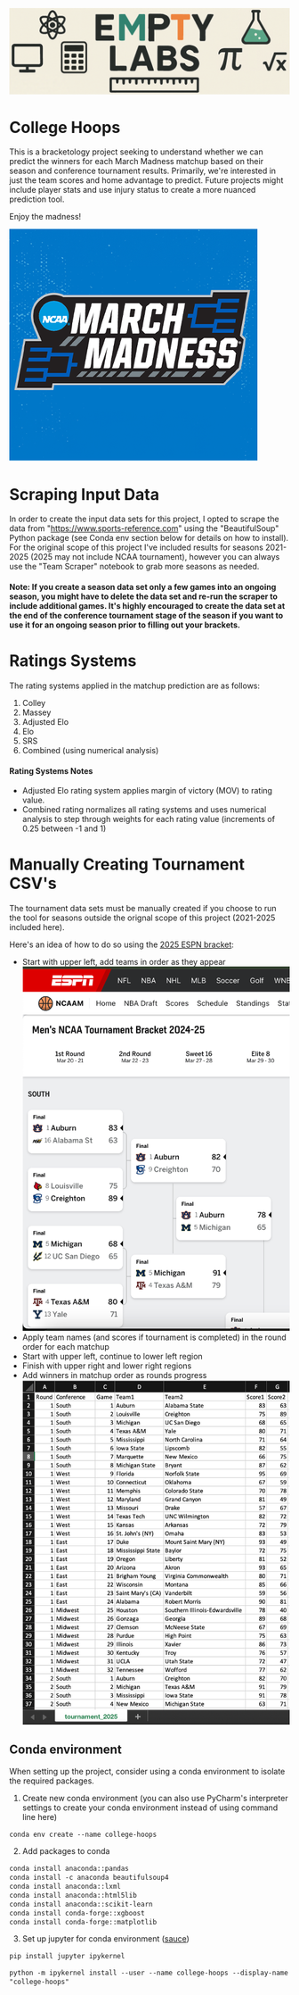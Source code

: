 ![](Data/Images/empty-labs-logo-wide.png)

# College Hoops

This is a bracketology project seeking to understand whether we can predict the winners for each March Madness matchup based on their season and conference tournament results.  Primarily, we're interested in just the team scores and home advantage to predict.  Future projects might include player stats and use injury status to create a more nuanced prediction tool.

Enjoy the madness!

![](Data/Images/march-madness-logo.png)

# Scraping Input Data

In order to create the input data sets for this project, I opted to scrape the data from "https://www.sports-reference.com" using the "BeautifulSoup" Python package (see Conda env section below for details on how to install).  For the original scope of this project I've included results for seasons 2021-2025 (2025 may not include NCAA tournament), however you can always use the "Team Scraper" notebook to grab more seasons as needed.

#### Note: If you create a season data set only a few games into an ongoing season, you might have to delete the data set and re-run the scraper to include additional games.  It's highly encouraged to create the data set at the end of the conference tournament stage of the season if you want to use it for an ongoing season prior to filling out your brackets.

# Ratings Systems

The rating systems applied in the matchup prediction are as follows:
1. Colley
2. Massey
3. Adjusted Elo
4. Elo
5. SRS
6. Combined (using numerical analysis)

#### Rating Systems Notes

- Adjusted Elo rating system applies margin of victory (MOV) to rating value.
- Combined rating normalizes all rating systems and uses numerical analysis to step through weights for each rating value (increments of 0.25 between -1 and 1)

# Manually Creating Tournament CSV's

The tournament data sets must be manually created if you choose to run the tool for seasons outside the orignal scope of this project (2021-2025 included here).

Here's an idea of how to do so using the [2025 ESPN bracket](https://www.espn.com/mens-college-basketball/bracket):
- Start with upper left, add teams in order as they appear 
![img.png](Data/Images/espn_bracket_example.png)
- Apply team names (and scores if tournament is completed) in the round order for each matchup
- Start with upper left, continue to lower left region
- Finish with upper right and lower right regions
- Add winners in matchup order as rounds progress
![img_1.png](Data/Images/tournament_example_csv.png)

## Conda environment

When setting up the project, consider using a conda environment to isolate the required packages.

1. Create new conda environment (you can also use PyCharm's interpreter settings to create your conda environment instead of using command line here)
```
conda env create --name college-hoops
```
2. Add packages to conda
```
conda install anaconda::pandas
conda install -c anaconda beautifulsoup4
conda install anaconda::lxml
conda install anaconda::html5lib
conda install anaconda::scikit-learn
conda install conda-forge::xgboost
conda install conda-forge::matplotlib
```
3. Set up jupyter for conda environment ([sauce](https://stackoverflow.com/questions/39604271/conda-environments-not-showing-up-in-jupyter-notebook))

```
pip install jupyter ipykernel
```
```
python -m ipykernel install --user --name college-hoops --display-name "college-hoops"
```